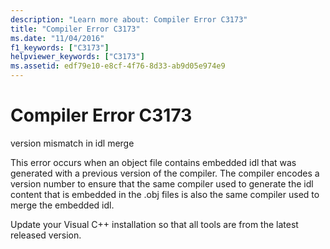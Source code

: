 ```yaml
---
description: "Learn more about: Compiler Error C3173"
title: "Compiler Error C3173"
ms.date: "11/04/2016"
f1_keywords: ["C3173"]
helpviewer_keywords: ["C3173"]
ms.assetid: edf79e10-e8cf-4f76-8d33-ab9d05e974e9
---
```

# Compiler Error C3173

version mismatch in idl merge

This error occurs when an object file contains embedded idl that was generated with a previous version of the compiler. The compiler encodes a version number to ensure that the same compiler used to generate the idl content that is embedded in the .obj files is also the same compiler used to merge the embedded idl.

Update your Visual C++ installation so that all tools are from the latest released version.
